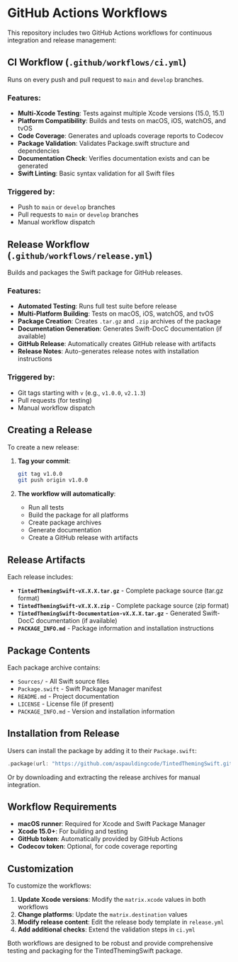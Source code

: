 # GitHub Actions Workflows

This repository includes two GitHub Actions workflows for continuous integration and release management:

## CI Workflow (`.github/workflows/ci.yml`)

Runs on every push and pull request to `main` and `develop` branches.

### Features:
- **Multi-Xcode Testing**: Tests against multiple Xcode versions (15.0, 15.1)
- **Platform Compatibility**: Builds and tests on macOS, iOS, watchOS, and tvOS
- **Code Coverage**: Generates and uploads coverage reports to Codecov
- **Package Validation**: Validates Package.swift structure and dependencies
- **Documentation Check**: Verifies documentation exists and can be generated
- **Swift Linting**: Basic syntax validation for all Swift files

### Triggered by:
- Push to `main` or `develop` branches
- Pull requests to `main` or `develop` branches
- Manual workflow dispatch

## Release Workflow (`.github/workflows/release.yml`)

Builds and packages the Swift package for GitHub releases.

### Features:
- **Automated Testing**: Runs full test suite before release
- **Multi-Platform Building**: Tests on macOS, iOS, watchOS, and tvOS
- **Package Creation**: Creates `.tar.gz` and `.zip` archives of the package
- **Documentation Generation**: Generates Swift-DocC documentation (if available)
- **GitHub Release**: Automatically creates GitHub release with artifacts
- **Release Notes**: Auto-generates release notes with installation instructions

### Triggered by:
- Git tags starting with `v` (e.g., `v1.0.0`, `v2.1.3`)
- Pull requests (for testing)
- Manual workflow dispatch

## Creating a Release

To create a new release:

1. **Tag your commit**:
   ```bash
   git tag v1.0.0
   git push origin v1.0.0
   ```

2. **The workflow will automatically**:
   - Run all tests
   - Build the package for all platforms
   - Create package archives
   - Generate documentation
   - Create a GitHub release with artifacts

## Release Artifacts

Each release includes:

- **`TintedThemingSwift-vX.X.X.tar.gz`** - Complete package source (tar.gz format)
- **`TintedThemingSwift-vX.X.X.zip`** - Complete package source (zip format)
- **`TintedThemingSwift-Documentation-vX.X.X.tar.gz`** - Generated Swift-DocC documentation (if available)
- **`PACKAGE_INFO.md`** - Package information and installation instructions

## Package Contents

Each package archive contains:
- `Sources/` - All Swift source files
- `Package.swift` - Swift Package Manager manifest
- `README.md` - Project documentation
- `LICENSE` - License file (if present)
- `PACKAGE_INFO.md` - Version and installation information

## Installation from Release

Users can install the package by adding it to their `Package.swift`:

```swift
.package(url: "https://github.com/aspauldingcode/TintedThemingSwift.git", from: "1.0.0")
```

Or by downloading and extracting the release archives for manual integration.

## Workflow Requirements

- **macOS runner**: Required for Xcode and Swift Package Manager
- **Xcode 15.0+**: For building and testing
- **GitHub token**: Automatically provided by GitHub Actions
- **Codecov token**: Optional, for code coverage reporting

## Customization

To customize the workflows:

1. **Update Xcode versions**: Modify the `matrix.xcode` values in both workflows
2. **Change platforms**: Update the `matrix.destination` values
3. **Modify release content**: Edit the release body template in `release.yml`
4. **Add additional checks**: Extend the validation steps in `ci.yml`

Both workflows are designed to be robust and provide comprehensive testing and packaging for the TintedThemingSwift package.